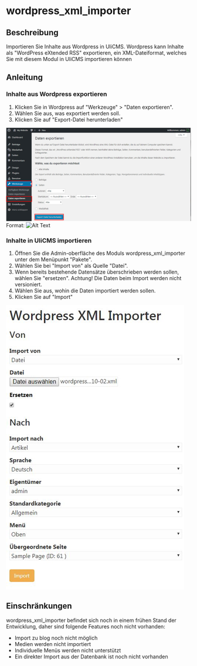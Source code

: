 # wordpress_xml_importer
## Beschreibung
Importieren Sie Inhalte aus Wordpress in UliCMS.
Wordpress kann Inhalte als "WordPress eXtended RSS" exportieren, ein XML-Dateiformat, welches Sie mit diesem Modul in UliCMS importieren können

## Anleitung
### Inhalte aus Wordpress exportieren
1. Klicken Sie in Wordpress auf "Werkzeuge" > "Daten exportieren".
2. Wählen Sie aus, was exportiert werden soll.
3. Klicken Sie auf "Export-Datei herunterladen"

![Wordpress XML-Export](https://raw.githubusercontent.com/derUli/wordpress_xml_importer/master/screenshot2.jpg)
Format: ![Alt Text](url)

### Inhalte in UliCMS importieren
1. Öffnen Sie die Admin-oberfläche des Moduls wordpress_xml_importer unter dem Menüpunkt "Pakete".
2. Wählen Sie bei "Import von" als Quelle "Datei".
3. Wenn bereits bestehende Datensätze überschrieben werden sollen, wählen Sie "ersetzen". Achtung! Die Daten beim Import werden nicht versioniert.
4. Wählen Sie aus, wohin die Daten importiert werden sollen.
5. Klicken Sie auf "Import"

![UliCMS Import XML](https://raw.githubusercontent.com/derUli/wordpress_xml_importer/master/screenshot.jpg)


## Einschränkungen
wordpress_xml_importer befindet sich noch in einem frühen Stand der Entwicklung, daher sind folgende Features noch nicht vorhanden:
* Import zu blog noch nicht möglich
* Medien werden nicht importiert
* Individuelle Menüs werden nicht unterstützt
* Ein direkter Import aus der Datenbank ist noch nicht vorhanden
